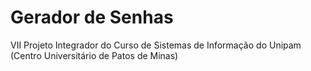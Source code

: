 # Gerador de Senhas
VII Projeto Integrador do Curso de Sistemas de Informação do Unipam (Centro Universitário de Patos de Minas)
